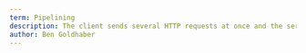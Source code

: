 ```yaml
---
term: Pipelining
description: The client sends several HTTP requests at once and the server responds in the order it receives the requests.
author: Ben Goldhaber
---
```


